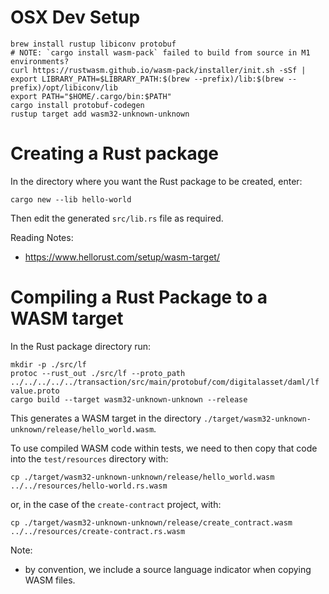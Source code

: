 # OSX Dev Setup

```shell
brew install rustup libiconv protobuf
# NOTE: `cargo install wasm-pack` failed to build from source in M1 environments?
curl https://rustwasm.github.io/wasm-pack/installer/init.sh -sSf | 
export LIBRARY_PATH=$LIBRARY_PATH:$(brew --prefix)/lib:$(brew --prefix)/opt/libiconv/lib
export PATH="$HOME/.cargo/bin:$PATH"
cargo install protobuf-codegen
rustup target add wasm32-unknown-unknown 
```

# Creating a Rust package

In the directory where you want the Rust package to be created, enter:
```shell
cargo new --lib hello-world
```

Then edit the generated `src/lib.rs` file as required.

Reading Notes:
- https://www.hellorust.com/setup/wasm-target/

# Compiling a Rust Package to a WASM target

In the Rust package directory run:
```shell
mkdir -p ./src/lf
protoc --rust_out ./src/lf --proto_path ../../../../../transaction/src/main/protobuf/com/digitalasset/daml/lf value.proto
cargo build --target wasm32-unknown-unknown --release  
```

This generates a WASM target in the directory `./target/wasm32-unknown-unknown/release/hello_world.wasm`.

To use compiled WASM code within tests, we need to then copy that code into the `test/resources` directory with:
```shell
cp ./target/wasm32-unknown-unknown/release/hello_world.wasm ../../resources/hello-world.rs.wasm
```
or, in the case of the `create-contract` project, with:
```shell
cp ./target/wasm32-unknown-unknown/release/create_contract.wasm ../../resources/create-contract.rs.wasm
```

Note:
- by convention, we include a source language indicator when copying WASM files.
